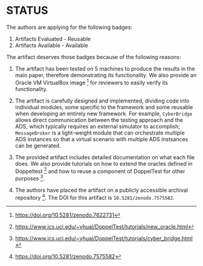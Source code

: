 # STATUS

The authors are applying for the following badges:

1. Artifacts Evaluated - Reusable
2. Artifacts Available - Available

The artifact deserves those badges because of the following reasons:

1. The artifact has been tested on 5 machines to produce the results
   in the main paper, therefore demonstrating its functionality. We
   also provide an Oracle VM VirtualBox image [^1] for reviewers to easily
   verify its functionality.

2. The artifact is carefully designed and implemented, dividing code
   into individual modules, some specific to the framework and some
   reusable when developing an entirely new framework. For example,
   `CyberBridge` allows direct communication between the testing approach
   and the ADS, which typically requires an external simulator to
   accomplish; `MessageBroker` is a light-weight module that can orchestrate
   multiple ADS instances so that a virtual scenario with multiple ADS
   instsances can be generated.

3. The provided artifact includes detailed documentation on what each file
   does. We also provide tutorials on how to extend the oracles defined
   in Doppeltest [^2] and how to reuse a component of DoppelTest for other
   purposes [^3].

4. The authors have placed the artifact on a publicly accessible archival
   repository [^4]. The DOI for this artifact is `10.5281/zenodo.7575582`.

[^1]: https://doi.org/10.5281/zenodo.7622731
[^2]: https://www.ics.uci.edu/~yhuai/DoppelTest/tutorials/new_oracle.html
[^3]: https://www.ics.uci.edu/~yhuai/DoppelTest/tutorials/cyber_bridge.html
[^4]: https://doi.org/10.5281/zenodo.7575582
